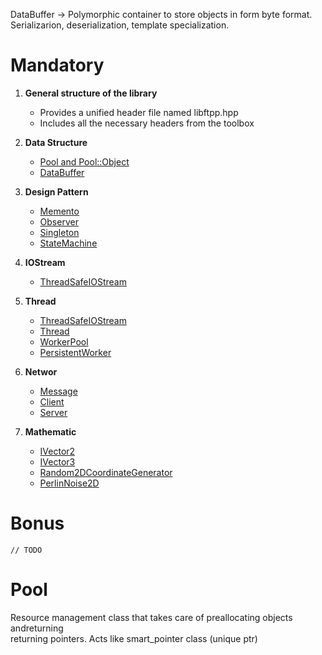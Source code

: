 
DataBuffer -> Polymorphic container to store objects in form byte format. Serializarion, deserialization, template specialization.

# Mandatory
1. **General structure of the library**
    - Provides a unified header file named libftpp.hpp
    - Includes all the necessary headers from the toolbox

2. **Data Structure**
    - [Pool and Pool::Object](#Pool)
    - [DataBuffer]()

3. **Design Pattern**
    - [Memento]()
    - [Observer]()
    - [Singleton]()
    - [StateMachine]()

4. **IOStream**
    - [ThreadSafeIOStream]()

5. **Thread**
    - [ThreadSafeIOStream]()
    - [Thread]()
    - [WorkerPool]()
    - [PersistentWorker]()

6. **Networ**
    - [Message]()
    - [Client]()
    - [Server]()

7. **Mathematic**
    - [IVector2]()
    - [IVector3]()
    - [Random2DCoordinateGenerator]()
    - [PerlinNoise2D]()

# Bonus
` // TODO `

# Pool
Resource management class that takes care of preallocating objects andreturning  
returning pointers. Acts like smart_pointer class (unique ptr)
